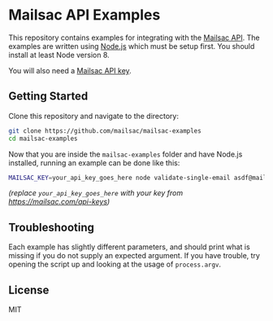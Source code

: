 # Mailsac API Examples

This repository contains examples for integrating with the
[Mailsac API](https://mailsac.com/docs/api). The examples are written using
[Node.js](https://nodejs.org/en/download/) which must be setup first. You should
install at least Node version 8.

You will also need a [Mailsac API key](https://mailsac.com/api-keys).

## Getting Started

Clone this repository and navigate to the directory:

```bash
git clone https://github.com/mailsac/mailsac-examples
cd mailsac-examples
```

Now that you are inside the `mailsac-examples` folder and have Node.js installed,
running an example can be done like this:

```bash
MAILSAC_KEY=your_api_key_goes_here node validate-single-email asdf@mailsac.com
```
*(replace `your_api_key_goes_here` with
your key from https://mailsac.com/api-keys)*

## Troubleshooting

Each example has slightly different parameters, and should print what is missing
if you do not supply an expected argument. If you have trouble, try opening
the script up and looking at the usage of `process.argv`.

## License

MIT

